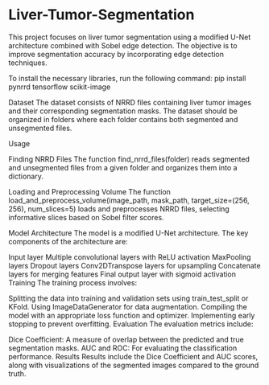 # Liver-Tumor-Segmentation
This project focuses on liver tumor segmentation using a modified U-Net architecture combined with Sobel edge detection. The objective is to improve segmentation accuracy by incorporating edge detection techniques.

To install the necessary libraries, run the following command:
pip install pynrrd tensorflow scikit-image

Dataset
The dataset consists of NRRD files containing liver tumor images and their corresponding segmentation masks. The dataset should be organized in folders where each folder contains both segmented and unsegmented files.

Usage

Finding NRRD Files
The function find_nrrd_files(folder) reads segmented and unsegmented files from a given folder and organizes them into a dictionary.

Loading and Preprocessing Volume
The function load_and_preprocess_volume(image_path, mask_path, target_size=(256, 256), num_slices=5) loads and preprocesses NRRD files, selecting informative slices based on Sobel filter scores.

Model Architecture
The model is a modified U-Net architecture. The key components of the architecture are:

Input layer
Multiple convolutional layers with ReLU activation
MaxPooling layers
Dropout layers
Conv2DTranspose layers for upsampling
Concatenate layers for merging features
Final output layer with sigmoid activation
Training
The training process involves:

Splitting the data into training and validation sets using train_test_split or KFold.
Using ImageDataGenerator for data augmentation.
Compiling the model with an appropriate loss function and optimizer.
Implementing early stopping to prevent overfitting.
Evaluation
The evaluation metrics include:

Dice Coefficient: A measure of overlap between the predicted and true segmentation masks.
AUC and ROC: For evaluating the classification performance.
Results
Results include the Dice Coefficient and AUC scores, along with visualizations of the segmented images compared to the ground truth.
